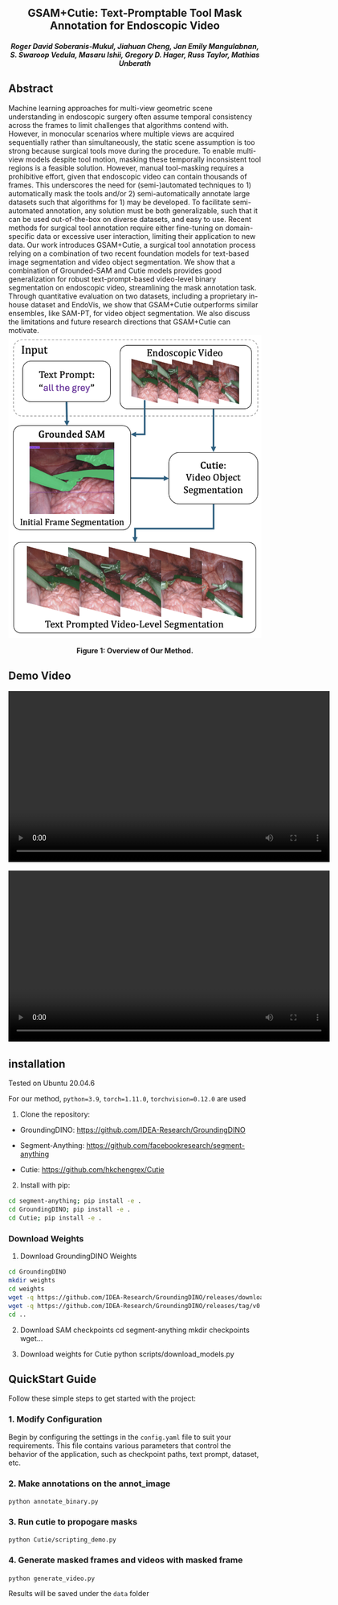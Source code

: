 <h2 align="center"> GSAM+Cutie: Text-Promptable Tool Mask Annotation for Endoscopic Video </h2>

<h5 align="center"><em>Roger David Soberanis-Mukul, Jiahuan Cheng, Jan Emily Mangulabnan, S. Swaroop Vedula, Masaru Ishii, Gregory D. Hager, Russ Taylor, Mathias Unberath</em></h5>


## Abstract
Machine learning approaches for multi-view geometric scene understanding in endoscopic surgery often assume temporal consistency across the frames to limit challenges that algorithms contend with. However, in monocular scenarios where multiple views are acquired sequentially rather than simultaneously, the static scene assumption is too strong because surgical tools move during the procedure. To enable multi-view models despite tool motion, masking these temporally inconsistent tool regions is a feasible solution. However, manual tool-masking requires a prohibitive effort, given that endoscopic video can contain thousands of frames. This underscores the need for (semi-)automated techniques to 1) automatically mask the tools and/or 2) semi-automatically annotate large datasets such that algorithms for 1) may be developed. To facilitate semi-automated annotation, any solution must be both generalizable, such that it can be used out-of-the-box on diverse datasets, and easy to use. Recent methods for surgical tool annotation require either fine-tuning on domain-specific data or excessive user interaction, limiting their application to new data. Our work introduces GSAM+Cutie, a surgical tool annotation process relying on a combination of two recent foundation models for text-based image segmentation and video object segmentation. We show that a combination of Grounded-SAM and Cutie models provides good generalization for robust text-prompt-based video-level binary segmentation on endoscopic video, streamlining the mask annotation task. Through quantitative evaluation on two datasets, including a proprietary in-house dataset and EndoVis, we show that GSAM+Cutie outperforms similar ensembles, like SAM-PT, for video object segmentation. We also discuss the limitations and future research directions that GSAM+Cutie can motivate.
![](resources/overview.png)
<figcaption align = "center"><b>Figure 1: Overview of Our Method. 
 </b></figcaption>

## Demo Video
<p align="center">
  <video width="640" height="340" controls>
    <source src="resources/endovise2017_instrument_dataset_1.mp4" type="video/mp4">
</video>
</p>
<p align="center">
  <video width="640" height="340" controls>
    <source src="resources/sinus_160_400.mp4" type="video/mp4">
</video>
</p>


## installation
Tested on Ubuntu 20.04.6

For our method, `python=3.9`, `torch=1.11.0`, `torchvision=0.12.0` are used

1. Clone the repository:

- GroundingDINO: https://github.com/IDEA-Research/GroundingDINO

- Segment-Anything: https://github.com/facebookresearch/segment-anything

- Cutie:  https://github.com/hkchengrex/Cutie

2. Install with pip:
```bash
cd segment-anything; pip install -e .
cd GroundingDINO; pip install -e .
cd Cutie; pip install -e .
```

### Download Weights
1. Download GroundingDINO Weights
```bash
cd GroundingDINO
mkdir weights
cd weights
wget -q https://github.com/IDEA-Research/GroundingDINO/releases/download/v0.1.0-alpha/groundingdino_swint_ogc.pth
wget -q https://github.com/IDEA-Research/GroundingDINO/releases/tag/v0.1.0-alpha2
cd ..
```

2. Download SAM checkpoints
cd segment-anything
mkdir checkpoints
wget...

3. Download weights for Cutie
python scripts/download_models.py

## QuickStart Guide

Follow these simple steps to get started with the project:
### 1. Modify Configuration
Begin by configuring the settings in the `config.yaml` file to suit your requirements. This file contains various parameters that control the behavior of the application, such as checkpoint paths, text prompt, dataset, etc.

### 2. Make annotations on the annot_image
`python annotate_binary.py`

### 3. Run cutie to propogare masks
`python Cutie/scripting_demo.py`

### 4. Generate masked frames and videos with masked frame
`python generate_video.py`

Results will be saved under the `data` folder



